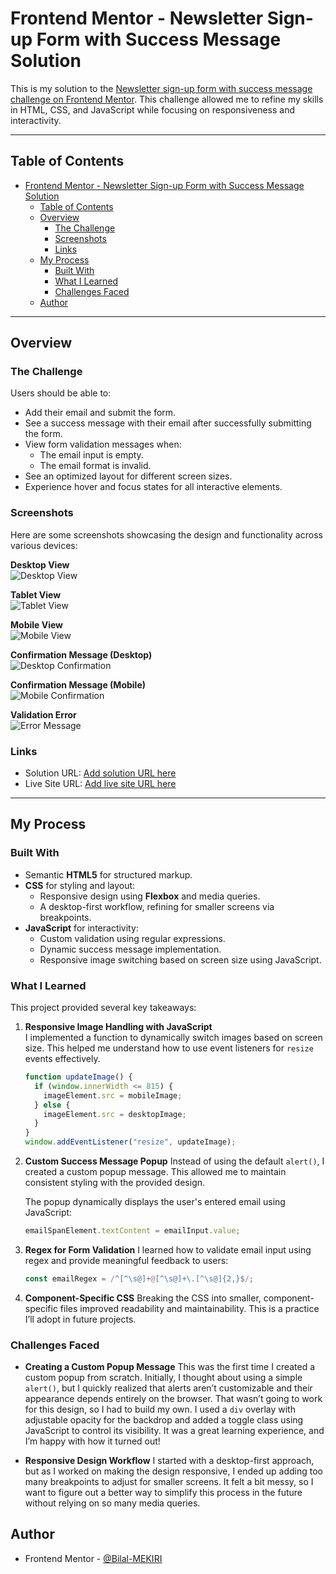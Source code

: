 # Frontend Mentor - Newsletter Sign-up Form with Success Message Solution

This is my solution to the [Newsletter sign-up form with success message challenge on Frontend Mentor](https://www.frontendmentor.io/challenges/newsletter-signup-form-with-success-message-3FC1AZbNrv). This challenge allowed me to refine my skills in HTML, CSS, and JavaScript while focusing on responsiveness and interactivity.

---

## Table of Contents

- [Frontend Mentor - Newsletter Sign-up Form with Success Message Solution](#frontend-mentor---newsletter-sign-up-form-with-success-message-solution)
  - [Table of Contents](#table-of-contents)
  - [Overview](#overview)
    - [The Challenge](#the-challenge)
    - [Screenshots](#screenshots)
    - [Links](#links)
  - [My Process](#my-process)
    - [Built With](#built-with)
    - [What I Learned](#what-i-learned)
    - [Challenges Faced](#challenges-faced)
  - [Author](#author)

---

## Overview

### The Challenge

Users should be able to:
- Add their email and submit the form.
- See a success message with their email after successfully submitting the form.
- View form validation messages when:
  - The email input is empty.
  - The email format is invalid.
- See an optimized layout for different screen sizes.
- Experience hover and focus states for all interactive elements.

### Screenshots

Here are some screenshots showcasing the design and functionality across various devices:

**Desktop View**  
![Desktop View](./assets/screenshots/desktop.png)

**Tablet View**  
![Tablet View](./assets/screenshots/tablet.png)

**Mobile View**  
![Mobile View](./assets/screenshots/mobile.png)

**Confirmation Message (Desktop)**  
![Desktop Confirmation](./assets/screenshots/desktop-confirmation.png)

**Confirmation Message (Mobile)**  
![Mobile Confirmation](./assets/screenshots/mobile-confirmation.png)

**Validation Error**  
![Error Message](./assets/screenshots/error-message.png)

### Links

- Solution URL: [Add solution URL here](https://your-solution-url.com)
- Live Site URL: [Add live site URL here](https://your-live-site-url.com)

---

## My Process

### Built With

- Semantic **HTML5** for structured markup.
- **CSS** for styling and layout:
  - Responsive design using **Flexbox** and media queries.
  - A desktop-first workflow, refining for smaller screens via breakpoints.
- **JavaScript** for interactivity:
  - Custom validation using regular expressions.
  - Dynamic success message implementation.
  - Responsive image switching based on screen size using JavaScript.

### What I Learned

This project provided several key takeaways:
1. **Responsive Image Handling with JavaScript**  
   I implemented a function to dynamically switch images based on screen size. This helped me understand how to use event listeners for `resize` events effectively.  
   ```javascript
   function updateImage() {
     if (window.innerWidth <= 815) {
       imageElement.src = mobileImage;
     } else {
       imageElement.src = desktopImage;
     }
   }
   window.addEventListener("resize", updateImage);
   ```
2. **Custom Success Message Popup**
   Instead of using the default `alert()`, I created a custom popup message. This allowed me to maintain consistent styling with the provided design.

    The popup dynamically displays the user's entered email using JavaScript:
    ```javascript  
    emailSpanElement.textContent = emailInput.value;
    ```

3. **Regex for Form Validation**
   I learned how to validate email input using regex and provide meaningful feedback to users:
   ```javascript 
   const emailRegex = /^[^\s@]+@[^\s@]+\.[^\s@]{2,}$/;
   ```

4. **Component-Specific CSS**
   Breaking the CSS into smaller, component-specific files improved readability and maintainability. This is a practice I’ll adopt in future projects.


### Challenges Faced

- **Creating a Custom Popup Message**
  This was the first time I created a custom popup from scratch. Initially, I thought about using a simple `alert()`, but I quickly realized that alerts aren’t customizable and their appearance depends entirely on the browser. That wasn’t going to work for this design, so I had to build my own. I used a `div` overlay with adjustable opacity for the backdrop and added a toggle class using JavaScript to control its visibility. It was a great learning experience, and I’m happy with how it turned out!
   
- **Responsive Design Workflow**
  I started with a desktop-first approach, but as I worked on making the design responsive, I ended up adding too many breakpoints to adjust for smaller screens. It felt a bit messy, so I want to figure out a better way to simplify this process in the future without relying on so many media queries.

## Author

- Frontend Mentor - [@Bilal-MEKIRI](https://www.frontendmentor.io/profile/Bilal-MEKIRI)
